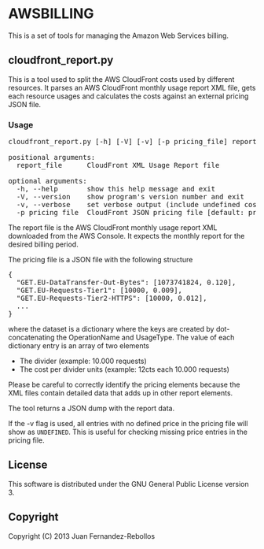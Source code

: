 AWSBILLING
==========

This is a set of tools for managing the Amazon Web Services billing.

cloudfront_report.py
--------------------

This is a tool used to split the AWS CloudFront costs used by different resources.
It parses an AWS CloudFront monthly usage report XML file, gets each resource usages
 and calculates the costs against an external pricing JSON file.

### Usage

<pre>
cloudfront_report.py [-h] [-V] [-v] [-p pricing_file] report_file

positional arguments:
  report_file      CloudFront XML Usage Report file

optional arguments:
  -h, --help       show this help message and exit
  -V, --version    show program's version number and exit
  -v, --verbose    set verbose output (include undefined costs)
  -p pricing_file  CloudFront JSON pricing file [default: pricing.json]
</pre>

The report file is the AWS CloudFront monthly usage report XML downloaded
from the AWS Console. It expects the monthly report for the desired billing period.

The pricing file is a JSON file with the following structure

<pre>
{
  "GET.EU-DataTransfer-Out-Bytes": [1073741824, 0.120],
  "GET.EU-Requests-Tier1": [10000, 0.009],
  "GET.EU-Requests-Tier2-HTTPS": [10000, 0.012],
  ...
}
</pre>

where the dataset is a dictionary where the keys are created by dot-concatenating
the OperationName and UsageType. The value of each dictionary entry is an array of two
elements

* The divider (example: 10.000 requests)
* The cost per divider units (example: 12cts each 10.000 requests)

Please be careful to correctly identify the pricing elements because the XML
files contain detailed data that adds up in other report elements.

The tool returns a JSON dump with the report data.

If the -v flag is used, all entries with no defined price in the pricing file
will show as `UNDEFINED`. This is useful for checking missing price entries in the
pricing file.


License
-------
This software is distributed under the GNU General Public License version 3.

Copyright
---------

Copyright (C) 2013 Juan Fernandez-Rebollos
